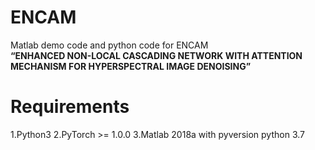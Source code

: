 # ENCAM



Matlab demo code and python code for ENCAM <br />
**“ENHANCED NON-LOCAL CASCADING NETWORK WITH ATTENTION MECHANISM FOR HYPERSPECTRAL IMAGE DENOISING”**

# Requirements

1.Python3
2.PyTorch >= 1.0.0
3.Matlab 2018a with pyversion python 3.7
